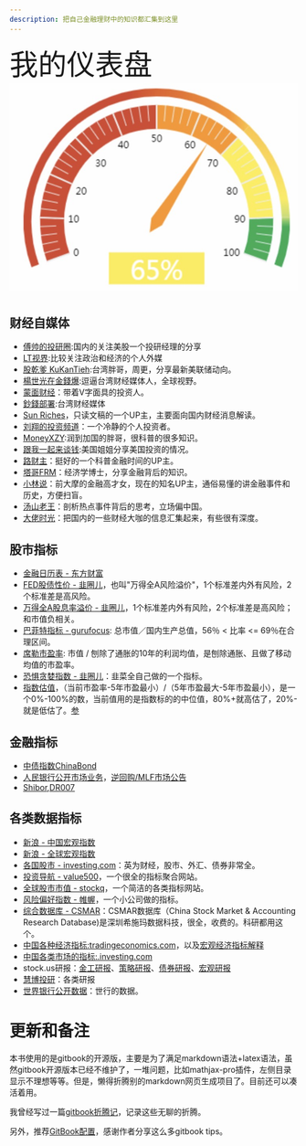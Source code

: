 ```yaml
---
description: 把自己金融理财中的知识都汇集到这里
---
```

<span style="font-size:50px;text-align:top;">我的仪表盘<span>![img25](/images/20221202/1669948616866.jpg) 

## 财经自媒体

- [傅帅的投研圈](https://mp.weixin.qq.com/mp/appmsgalbum?__biz=MzIwMzM1MDYyMw==&action=getalbum&album_id=2524008843035787264&scene=173&from_msgid=2247485862&from_itemidx=1&count=3&nolastread=1#wechat_redirect):国内的关注美股一个投研经理的分享
- [LT视界](https://www.youtube.com/c/lifetimeuscn):比较关注政治和经济的个人外媒
- [股乾爹 KuKanTieh](https://www.youtube.com/channel/UCDDneQi63kJAdr3i5VCPzHg):台湾胖哥，周更，分享最新美联储动向。
- [楊世光在金錢爆](https://www.youtube.com/c/%E9%87%91%E9%8C%A2%E7%88%86):逗逼台湾财经媒体人，全球视野。
- [蒙面财经](https://www.youtube.com/channel/UCjJklW6MyT2yjHEOrRu-FOA)：带着V字面具的投资人。
- [鈔錢部署](https://www.youtube.com/c/%E8%8F%AF%E8%A6%96%E5%84%AA%E9%81%B8-%E9%88%94%E9%8C%A2%E9%83%A8%E7%BD%B2):台湾财经媒体
- [Sun Riches](https://www.youtube.com/user/sun2823793)，只读文稿的一个UP主，主要面向国内财经消息解读。
- [刘翔的投资频道](https://www.youtube.com/channel/UC0e5c4U67Vm6sAVK0vxN3Uw)：一个冷静的个人投资者。
- [MoneyXZY](https://www.youtube.com/c/MoneyXYZ):润到加国的胖哥，很科普的很多知识。
- [跟我一起来谈钱](https://www.youtube.com/channel/UC5RtC9dKUJ9noJ4C6N4XnmQ):美国姐姐分享美国投资的情况。
- [路财主](https://www.youtube.com/channel/UCHiUGbWH0Tpudc6ImtKRWYg)：挺好的一个科普金融时间的UP主。
- [塔哥FRM](https://space.bilibili.com/1159020889/?spm_id_from=333.999.0.0)：经济学博士，分享金融背后的知识。
- [小林说](https://www.youtube.com/c/Lindsay%E8%AF%B4)：前大摩的金融高才女，现在的知名UP主，通俗易懂的讲金融事件和历史，方便扫盲。
- [汤山老王](https://www.youtube.com/c/%E6%B1%A4%E5%B1%B1%E8%80%81%E7%8E%8B/videos)：剖析热点事件背后的思考，立场偏中国。
- [大佬时光](https://www.youtube.com/channel/UCsk_KewWLxnd0Ecs0zMs1BQ)：把国内的一些财经大咖的信息汇集起来，有些很有深度。


## 股市指标
- [金融日历表 - 东方财富](https://data.eastmoney.com/cjrl/default.html)
- [FED股债性价 - 韭圈儿](https://funddb.cn/site/fed)，也叫"万得全A风险溢价"，1个标准差内外有风险，2个标准差是高风险。
- [万得全A股息率溢价 - 韭圈儿](https://funddb.cn/site/fed)，1个标准差内外有风险，2个标准差是高风险；和市值负相关。
- [巴菲特指标 - gurufocus](https://www.gurufocus.cn/indicator/global_market_valuation/CHN): 总市值／国内生产总值，56％ < 比率 <= 69％在合理区间。
- [席勒市盈率](https://www.gurufocus.cn/indicator/shiller_pe_chn): 市值 / 刨除了通胀的10年的利润均值，是刨除通胀、且做了移动均值的市盈率。
- [恐惧贪婪指数 - 韭圈儿](https://funddb.cn/tool/fear)：韭菜全自己做的一个指标。
- [指数估值](https://funddb.cn/site/index)，（当前市盈率-5年市盈最小）/（5年市盈最大-5年市盈最小），是一个0%-100%的数，当前值用的是指数标的的中位值，80%+就高估了，20%-就是低估了。[参](https://www.bilibili.com/video/BV1se4y1U7o6)


## 金融指标

- [中债指数ChinaBond](https://yield.chinabond.com.cn/cbweb-mn/indices/single_index_query?locale=zh_CN)
- [人民银行公开市场业务](http://www.pbc.gov.cn/zhengcehuobisi/125207/125213/125431/index.html)，[逆回购/MLF市场公告](http://www.pbc.gov.cn/zhengcehuobisi/125207/125213/125431/125475/index.html)
- [Shibor](https://www.shibor.org/shibor/shibortrend/),[DR007](https://www.chinamoney.com.cn/chinese/mkdatapm/)

## 各类数据指标
- [新浪 - 中国宏观指数](http://finance.sina.com.cn/mac/)
- [新浪 - 全球宏观指数](https://finance.sina.com.cn/worldmac/allindicator.shtml)
- [各国股市 - investing.com](https://cn.investing.com/equities/)：英为财经，股市、外汇、债券非常全。
- [投资导航 - value500](http://value500.com/PE.asp)，一个很全的指标聚合网站。
- [全球股市市值 - stockq](https://www.stockq.org/economy/cap.php)，一个简洁的各类指标网站。
- [风险偏好指数 - 帷幄](https://www.weivol.cn/rai/)，一个小公司做的指标。
- [综合数据库 - CSMAR](https://cn.gtadata.com/)：CSMAR数据库（China Stock Market & Accounting Research Database)是深圳希施玛数据科技，很全，收费的。科研都用这个。
- [中国各种经济指标:tradingeconomics.com](https://zh.tradingeconomics.com/china/indicators)，以及[宏观经济指标解释](https://zhuanlan.zhihu.com/p/107296111)
- [中国各类市场的指标:.investing.com](https://cn.investing.com/)
- stock.us研报：[金工研报](https://stock.us/cn/report/quant)、[策略研报](https://stock.us/cn/report/strategy)、[债券研报](https://stock.us/cn/report/bond)、[宏观研报](https://stock.us/cn/report/macro)
- [慧博投研](http://www.hibor.com.cn/)：各类研报
- [世界银行公开数据](https://data.worldbank.org.cn/)：世行的数据。

# 更新和备注

本书使用的是gitbook的开源版，主要是为了满足markdown语法+latex语法，虽然gitbook开源版本已经不维护了，一堆问题，比如mathjax-pro插件，左侧目录显示不理想等等。但是，懒得折腾别的markdown网页生成项目了。目前还可以凑活着用。

我曾经写过一篇[gitbook折腾记](https://www.piginzoo.com/tech/2021/10/15/gitbook)，记录这些无聊的折腾。

另外，推荐[GitBook配置](https://mitudegaoyang.gitbooks.io/mybook/content/tools/GitBookConfigure.html)，感谢作者分享这么多gitbook tips。